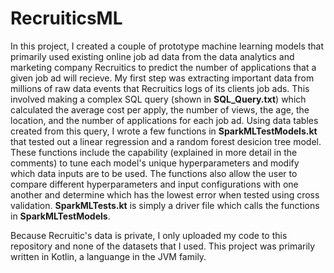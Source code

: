 # RecruiticsML

In this project, I created a couple of prototype machine learning models that primarily used existing online job ad data from the data analytics and marketing company Recruitics to predict the number of applications that a given job ad will recieve. My first step was extracting important data from millions of raw data events that Recruitics logs of its clients job ads. This involved making a complex SQL query (shown in **SQL_Query.txt**) which calculated the average cost per apply, the number of views, the age, the location, and the number of applications for each job ad. Using data tables created from this query, I wrote a few functions in **SparkMLTestModels.kt** that tested out a linear regression and a random forest desicion tree model. These functions include the capability (explained in more detail in the comments) to tune each model's unique hyperparameters and modify which data inputs are to be used. The functions also allow the user to compare different hyperparameters and input configurations with one another and determine which has the lowest error when tested using cross validation. **SparkMLTests.kt** is simply a driver file which calls the functions in **SparkMLTestModels**. 

Because Recruitic's data is private, I only uploaded my code to this repository and none of the datasets that I used. This project was primarily written in Kotlin, a languange in the JVM family.
